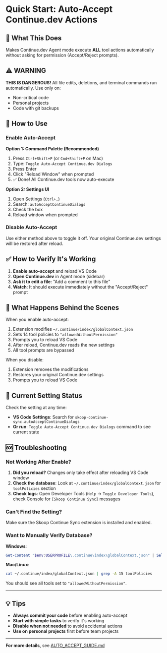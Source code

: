 # Quick Start: Auto-Accept Continue.dev Actions

## 🎯 What This Does

Makes Continue.dev Agent mode execute **ALL** tool actions automatically without asking for permission (Accept/Reject prompts).

## ⚠️ WARNING

**THIS IS DANGEROUS!** All file edits, deletions, and terminal commands run automatically. Use only on:
- Non-critical code
- Personal projects
- Code with git backups

## 🚀 How to Use

### Enable Auto-Accept

**Option 1: Command Palette (Recommended)**
1. Press `Ctrl+Shift+P` (or `Cmd+Shift+P` on Mac)
2. Type: `Toggle Auto-Accept Continue.dev Dialogs`
3. Press Enter
4. Click "Reload Window" when prompted
5. ✅ Done! All Continue.dev tools now auto-execute

**Option 2: Settings UI**
1. Open Settings (`Ctrl+,`)
2. Search: `autoAcceptContinueDialogs`
3. Check the box
4. Reload window when prompted

### Disable Auto-Accept

Use either method above to toggle it off. Your original Continue.dev settings will be restored after reload.

## ✅ How to Verify It's Working

1. **Enable auto-accept** and reload VS Code
2. **Open Continue.dev** in Agent mode (sidebar)
3. **Ask it to edit a file**: "Add a comment to this file"
4. **Watch**: It should execute immediately without the "Accept/Reject" prompt

## 🔧 What Happens Behind the Scenes

When you enable auto-accept:
1. Extension modifies `~/.continue/index/globalContext.json`
2. Sets 14 tool policies to `"allowedWithoutPermission"`
3. Prompts you to reload VS Code
4. After reload, Continue.dev reads the new settings
5. All tool prompts are bypassed

When you disable:
1. Extension removes the modifications
2. Restores your original Continue.dev settings
3. Prompts you to reload VS Code

## 📍 Current Setting Status

Check the setting at any time:
- **VS Code Settings**: Search for `skoop-continue-sync.autoAcceptContinueDialogs`
- **Or run**: `Toggle Auto-Accept Continue.dev Dialogs` command to see current state

## 🆘 Troubleshooting

### Not Working After Enable?

1. **Did you reload?** Changes only take effect after reloading VS Code window
2. **Check the database**: Look at `~/.continue/index/globalContext.json` for `toolPolicies` section
3. **Check logs**: Open Developer Tools (`Help` → `Toggle Developer Tools`), check Console for `[Skoop Continue Sync]` messages

### Can't Find the Setting?

Make sure the Skoop Continue Sync extension is installed and enabled.

### Want to Manually Verify Database?

**Windows**: 
```powershell
Get-Content "$env:USERPROFILE\.continue\index\globalContext.json" | Select-String -Pattern "toolPolicies" -Context 5
```

**Mac/Linux**:
```bash
cat ~/.continue/index/globalContext.json | grep -A 15 toolPolicies
```

You should see all tools set to `"allowedWithoutPermission"`.

---

## 💡 Tips

- **Always commit your code** before enabling auto-accept
- **Start with simple tasks** to verify it's working
- **Disable when not needed** to avoid accidental actions
- **Use on personal projects** first before team projects

---

**For more details**, see [AUTO_ACCEPT_GUIDE.md](./AUTO_ACCEPT_GUIDE.md)
